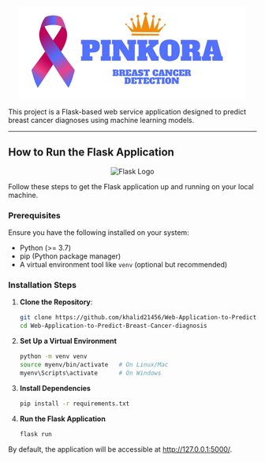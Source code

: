 <div align="center">
    <img src="static/img/Pinkora-logo__2.png">
</div>


This project is a Flask-based web service application designed to predict breast cancer diagnoses using machine learning models.

---

## How to Run the Flask Application

<div align="center">
  <img src="https://upload.wikimedia.org/wikipedia/commons/thumb/3/3c/Flask_logo.svg/512px-Flask_logo.svg.png?20210411035240" alt="Flask Logo">
</div>

Follow these steps to get the Flask application up and running on your local machine.

### Prerequisites

Ensure you have the following installed on your system:
- Python (>= 3.7)
- pip (Python package manager)
- A virtual environment tool like `venv` (optional but recommended)

### Installation Steps

1. **Clone the Repository**:
   ```bash
   git clone https://github.com/khalid21456/Web-Application-to-Predict-Breast-Cancer-diagnosis.git
   cd Web-Application-to-Predict-Breast-Cancer-diagnosis

2. **Set Up a Virtual Environment**
   ```bash
   python -m venv venv
   source myenv/bin/activate   # On Linux/Mac
   myenv\Scripts\activate      # On Windows

3. **Install Dependencies**
    ```bash
    pip install -r requirements.txt

4. **Run the Flask Application**
    ```bash
    flask run

By default, the application will be accessible at http://127.0.0.1:5000/.
